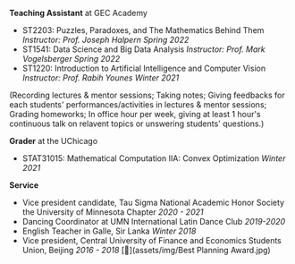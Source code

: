 **Teaching Assistant** at GEC Academy
* ST2203: Puzzles, Paradoxes, and The Mathematics Behind Them *Instructor: Prof. Joseph Halpern     Spring 2022*
* ST1541: Data Science and Big Data Analysis *Instructor: Prof. Mark Vogelsberger     Spring 2022*
* ST1220: Introduction to Artificial Intelligence and Computer Vision *Instructor: Prof. Rabih Younes     Winter 2021*

(Recording lectures & mentor sessions; Taking notes; Giving feedbacks for each students' performances/activities in lectures & mentor sessions; Grading homeworks; In office hour per week, giving at least 1 hour's continuous talk on relavent topics or unswering students' questions.)

**Grader** at the UChicago
* STAT31015: Mathematical Computation IIA: Convex Optimization *Winter 2021*

**Service**
* Vice president candidate, Tau Sigma National Academic Honor Society the University of Minnesota Chapter *2020 - 2021*
* Dancing Coordinator at UMN International Latin Dance Club *2019-2020*
* English Teacher in Galle, Sir Lanka *Winter 2018*
* Vice president, Central University of Finance and Economics Students Union, Beijing *2016 - 2018* [📄](assets/img/Best Planning Award.jpg)
